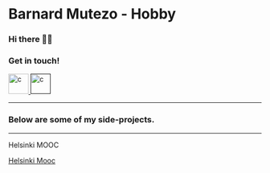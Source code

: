 # Barnard Mutezo - Hobby
### Hi there 👋🏾
### Get in touch! 
<div style="display: inline">
    <a href="https://github.com/benmutezo" target="_blank">
        <img src="https://github.githubassets.com/images/modules/logos_page/GitHub-Mark.png"
            alt="c" width="40" height="40" />
    </a>
    <a href="" target="_blank">
        <img src="https://upload.wikimedia.org/wikipedia/commons/thumb/c/ca/LinkedIn_logo_initials.png/640px-LinkedIn_logo_initials.png"
            alt="c" width="40" height="40" />
    </a>
</div>

<hr/>
<h3> Below are some of my side-projects.</h3>
<hr/>

<div>
    <p>Helsinki MOOC </p>
    <a href="https://github.com/barnardmutezo-hobby/HKI-Fullstack-Open" > Helsinki Mooc<a/>   
</div>

